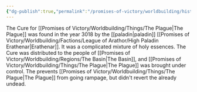 ```yaml
---
{"dg-publish":true,"permalink":"/promises-of-victory/worldbuilding/historic-events/war/the-cure/","title":"The Cure","noteIcon":"History","created":"2023-01-25T02:26:52.857+01:00","updated":"2023-03-29T21:23:35.466+02:00"}
---
```


The Cure for [[Promises of Victory/Worldbuilding/Things/The Plague\|The Plague]] was found in the year 3018 by the [[paladin\|paladin]] [[Promises of Victory/Worldbuilding/Factions/League of Arathor/High Paladin Erathenar\|Erathenar]]. It was a complicated mixture of holy essences. The Cure was distributed to the people of [[Promises of Victory/Worldbuilding/Regions/The Basin\|The Basin]], and [[Promises of Victory/Worldbuilding/Things/The Plague\|The Plague]] was brought under control. The prevents [[Promises of Victory/Worldbuilding/Things/The Plague\|The Plague]] from going rampage, but didn't revert the already undead.